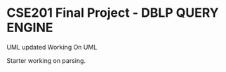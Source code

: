 CSE201 Final Project - DBLP QUERY ENGINE
=====
UML updated
Working On UML

Starter working on parsing.
